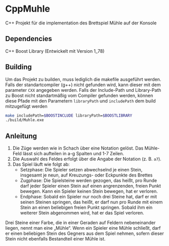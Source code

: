 # CppMuhle

C++ Projekt für die implementation des Brettspiel Mühle auf der Konsole

## Dependencies

C++ Boost Library (Entwickelt mit Version 1_78)

## Building

Um das Projekt zu builden, muss lediglich die makefile ausgeführt werden.
Falls der standartcompiler (g++) nicht gefunden wird, kann dieser mit dem parameter `CXX` angegeben werden.
Falls der Include-Path und Library-Path zu Boost nicht standartmäßig vom Compiler gefunden werden, können diese Pfade mit den Parametern `libraryPath` und `includePath` dem build mitzugefügt werden

```bash
make includePath=$BOOSTINCLUDE libraryPath=$BOOSTLIBRARY
./build/Muhle.exe
```

## Anleitung

1. Die Züge werden wie in Schach über eine Notation gelöst. Das Mühle-Feld lässt sich aufteilen in a-g Spalten und 1-7 Zeilen.
2. Die Auswahl des Feldes erfolgt über die Angabe der Notation (z. B. `a7`).
3. Das Spiel läuft wie folgt ab:
    - Setzphase: Die Spieler setzen abwechselnd je einen Stein, insgesamt je neun, auf Kreuzungs- oder Eckpunkte des Brettes
    - Zugphase: Die Spielsteine werden gezogen, das heißt, pro Runde darf jeder Spieler einen Stein auf einen angrenzenden, freien Punkt bewegen. Kann ein Spieler keinen Stein bewegen, hat er verloren.
    - Endphase: Sobald ein Spieler nur noch drei Steine hat, darf er mit seinen Steinen springen, das heißt, er darf nun pro Runde mit einem Stein an einen beliebigen freien Punkt springen. Sobald ihm ein weiterer Stein abgenommen wird, hat er das Spiel verloren.

Drei Steine einer Farbe, die in einer Geraden auf Feldern nebeneinander liegen, nennt man eine „Mühle“. Wenn ein Spieler eine Mühle schließt, darf er einen beliebigen Stein des Gegners aus dem Spiel nehmen, sofern dieser Stein nicht ebenfalls Bestandteil einer Mühle ist.
